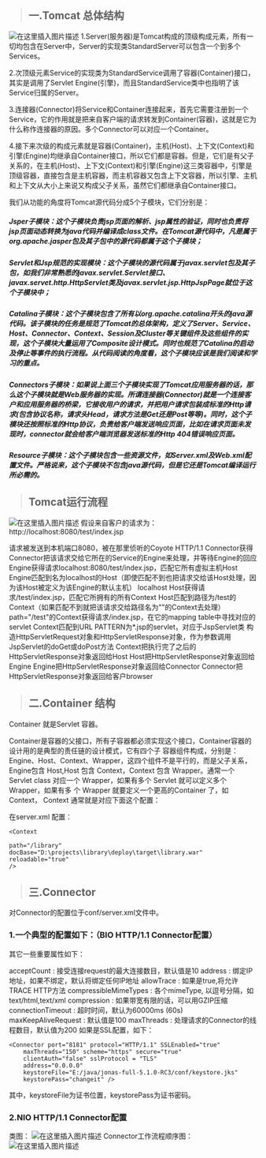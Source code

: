 >## 一.Tomcat 总体结构
![在这里插入图片描述](https://img-blog.csdnimg.cn/20190710192726439.png?x-oss-process=image/watermark,type_ZmFuZ3poZW5naGVpdGk,shadow_10,text_aHR0cHM6Ly9ibG9nLmNzZG4ubmV0L2xvdWxhbnl1ZV8=,size_16,color_FFFFFF,t_70)
1.Server(服务器)是Tomcat构成的顶级构成元素，所有一切均包含在Server中，Server的实现类StandardServer可以包含一个到多个Services。

2.次顶级元素Service的实现类为StandardService调用了容器(Container)接口，其实是调用了Servlet Engine(引擎)，而且StandardService类中也指明了该Service归属的Server。

3.连接器(Connector)将Service和Container连接起来，首先它需要注册到一个Service，它的作用就是把来自客户端的请求转发到Container(容器)，这就是它为什么称作连接器的原因。多个Connector可以对应一个Container。

4.接下来次级的构成元素就是容器(Container)，主机(Host)、上下文(Context)和引擎(Engine)均继承自Container接口，所以它们都是容器。但是，它们是有父子关系的，在主机(Host)、上下文(Context)和引擎(Engine)这三类容器中，引擎是顶级容器，直接包含是主机容器，而主机容器又包含上下文容器，所以引擎、主机和上下文从大小上来说又构成父子关系，虽然它们都继承自Container接口。

我们从功能的角度将Tomcat源代码分成5个子模块，它们分别是：

##### Jsper子模块：这个子模块负责jsp页面的解析、jsp属性的验证，同时也负责将jsp页面动态转换为java代码并编译成class文件。在Tomcat源代码中，凡是属于org.apache.jasper包及其子包中的源代码都属于这个子模块；
##### Servlet和Jsp规范的实现模块：这个子模块的源代码属于javax.servlet包及其子包，如我们非常熟悉的javax.servlet.Servlet接口、javax.servet.http.HttpServlet类及javax.servlet.jsp.HttpJspPage就位于这个子模块中；
##### Catalina子模块：这个子模块包含了所有以org.apache.catalina开头的java源代码。该子模块的任务是规范了Tomcat的总体架构，定义了Server、Service、Host、Connector、Context、Session及Cluster等关键组件及这些组件的实现，这个子模块大量运用了Composite设计模式。同时也规范了Catalina的启动及停止等事件的执行流程。从代码阅读的角度看，这个子模块应该是我们阅读和学习的重点。
##### Connectors子模块：如果说上面三个子模块实现了Tomcat应用服务器的话，那么这个子模块就是Web服务器的实现。所谓连接器(Connector)就是一个连接客户和应用服务器的桥梁，它接收用户的请求，并把用户请求包装成标准的Http请求(包含协议名称，请求头Head，请求方法是Get还是Post等等)。同时，这个子模块还按照标准的Http协议，负责给客户端发送响应页面，比如在请求页面未发现时，connector就会给客户端浏览器发送标准的Http 404错误响应页面。
##### Resource子模块：这个子模块包含一些资源文件，如Server.xml及Web.xml配置文件。严格说来，这个子模块不包含java源代码，但是它还是Tomcat编译运行所必需的。

>## Tomcat运行流程
![在这里插入图片描述](https://img-blog.csdnimg.cn/20190710203033160.png?x-oss-process=image/watermark,type_ZmFuZ3poZW5naGVpdGk,shadow_10,text_aHR0cHM6Ly9ibG9nLmNzZG4ubmV0L2xvdWxhbnl1ZV8=,size_16,color_FFFFFF,t_70)
假设来自客户的请求为：http://localhost:8080/test/index.jsp

请求被发送到本机端口8080，被在那里侦听的Coyote HTTP/1.1 Connector获得
Connector把该请求交给它所在的Service的Engine来处理，并等待Engine的回应
Engine获得请求localhost:8080/test/index.jsp，匹配它所有虚拟主机Host
Engine匹配到名为localhost的Host（即使匹配不到也把请求交给该Host处理，因为该Host被定义为该Engine的默认主机）
localhost Host获得请求/test/index.jsp，匹配它所拥有的所有Context
Host匹配到路径为/test的Context（如果匹配不到就把该请求交给路径名为""的Context去处理）
path="/test"的Context获得请求/index.jsp，在它的mapping table中寻找对应的servlet
Context匹配到URL PATTERN为*.jsp的servlet，对应于JspServlet类
构造HttpServletRequest对象和HttpServletResponse对象，作为参数调用JspServlet的doGet或doPost方法
Context把执行完了之后的HttpServletResponse对象返回给Host
Host把HttpServletResponse对象返回给Engine
Engine把HttpServletResponse对象返回给Connector
Connector把HttpServletResponse对象返回给客户browser
 

>## 二.Container 结构

Container 就是Servlet 容器。

Container是容器的父接口，所有子容器都必须实现这个接口，Container容器的设计用的是典型的责任链的设计模式，它有四个子 容器组件构成，分别是：Engine、Host、Context、Wrapper，这四个组件不是平行的，而是父子关系，Engine包含 Host,Host 包含 Context，Context 包含 Wrapper。通常一个 Servlet class 对应一个 Wrapper，如果有多个 Servlet 就可以定义多个 Wrapper，如果有多 个 Wrapper 就要定义一个更高的Container 了，如 Context， Context 通常就是对应下面这个配置：

 在server.xml 配置：


	<Context
	 
	path="/library"
	docBase="D:\projects\library\deploy\target\library.war"
	reloadable="true"
	/>

>## 三.Connector 

对Connector的配置位于conf/server.xml文件中。

### 1.一个典型的配置如下：（BIO HTTP/1.1 Connector配置）

<Connector port=”8080” protocol=”HTTP/1.1” maxThreads=”150” 
connectionTimeout=”20000” redirectPort=”8443” >
其它一些重要属性如下：

acceptCount : 接受连接request的最大连接数目，默认值是10
address : 绑定IP地址，如果不绑定，默认将绑定任何IP地址
allowTrace : 如果是true,将允许TRACE HTTP方法
compressibleMimeTypes : 各个mimeType, 以逗号分隔，如text/html,text/xml
compression : 如果带宽有限的话，可以用GZIP压缩
connectionTimeout : 超时时间，默认为60000ms (60s)
maxKeepAliveRequest : 默认值是100
maxThreads : 处理请求的Connector的线程数目，默认值为200
如果是SSL配置，如下：

	<Connector port="8181" protocol="HTTP/1.1" SSLEnabled="true" 
	    maxThreads="150" scheme="https" secure="true" 
	    clientAuth="false" sslProtocol = "TLS" 
	    address="0.0.0.0" 
	    keystoreFile="E:/java/jonas-full-5.1.0-RC3/conf/keystore.jks" 
	    keystorePass="changeit" /> 
其中，keystoreFile为证书位置，keystorePass为证书密码。

### 2.NIO HTTP/1.1 Connector配置
<Connector port=”8080” protocol=”org.apache.coyote.http11.Http11NioProtocol” 
    maxThreads=”150” connectionTimeout=”20000” redirectPort=”8443” >
 
类图：
![在这里插入图片描述](https://img-blog.csdnimg.cn/20190710204001229.png?x-oss-process=image/watermark,type_ZmFuZ3poZW5naGVpdGk,shadow_10,text_aHR0cHM6Ly9ibG9nLmNzZG4ubmV0L2xvdWxhbnl1ZV8=,size_16,color_FFFFFF,t_70)
Connector工作流程顺序图：
![在这里插入图片描述](https://img-blog.csdnimg.cn/20190710204008870.png?x-oss-process=image/watermark,type_ZmFuZ3poZW5naGVpdGk,shadow_10,text_aHR0cHM6Ly9ibG9nLmNzZG4ubmV0L2xvdWxhbnl1ZV8=,size_16,color_FFFFFF,t_70)
